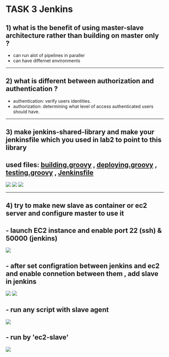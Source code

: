 # TASK 3 Jenkins

## 1) what is the benefit of using master-slave architecture rather than building on master only ?
- can run alot of pipelines in paraller 
- can have differnet environments

----------------------------------------------------------
## 2) what is different between authorization and authentication ?
- authentication: verify users identities.
- authorization:  determining what level of access authenticated users should have.

----------------------------------------------------------
## 3) make jenkins-shared-library and make your jenkinsfile which you used in lab2 to point to this library
## used files: [building.groovy](https://github.com/IbrahimmAdel/DevOps_sprints/blob/main/Jenkins/jenkins_3/vars/building.groovy) , [deploying.groovy](https://github.com/IbrahimmAdel/DevOps_sprints/blob/main/jenkins/task%203/vars/deploying.groovy) , [testing.groovy](https://github.com/IbrahimmAdel/DevOps_sprints/blob/main/jenkins/task%203/vars/testing.groovy) , [Jenkinsfile](https://github.com/IbrahimmAdel/DevOps_sprints/blob/main/Jenkins/jenkins_3/Jenkinsfile) 
![](https://github.com/IbrahimmAdel/DevOps_sprints/blob/main/Jenkins/jenkins_3/screenshots/1.1.png)
![](https://github.com/IbrahimmAdel/DevOps_sprints/blob/main/Jenkins/jenkins_3/screenshots/1.2.png)
![](https://github.com/IbrahimmAdel/DevOps_sprints/blob/main/Jenkins/jenkins_3/screenshots/1.3.png)


----------------------------------------------------------
## 4) try to make new slave as container or ec2 server and configure master to use it
## - launch EC2 instance and enable port 22 (ssh) & 50000 (jenkins)
![](https://github.com/IbrahimmAdel/DevOps_sprints/blob/main/Jenkins/jenkins_3/screenshots/2.1.png)
## - after set configration between jenkins and ec2 and enable connetion between them , add slave in jenkins
![](https://github.com/IbrahimmAdel/DevOps_sprints/blob/main/Jenkins/jenkins_3/screenshots/2.2.png)
![](https://github.com/IbrahimmAdel/DevOps_sprints/blob/main/Jenkins/jenkins_3/screenshots/2.3.png)
## - run any script with slave agent
![](https://github.com/IbrahimmAdel/DevOps_sprints/blob/main/Jenkins/jenkins_3/screenshots/2.4.png)
## - run by 'ec2-slave'
![](https://github.com/IbrahimmAdel/DevOps_sprints/blob/main/Jenkins/jenkins_3/screenshots/2.5.png)


